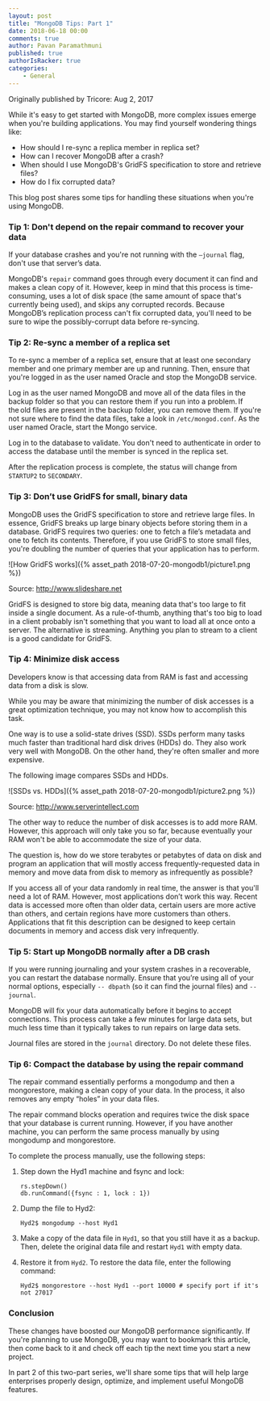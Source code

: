 ```yaml
---
layout: post
title: "MongoDB Tips: Part 1"
date: 2018-06-18 00:00
comments: true
author: Pavan Paramathmuni
published: true
authorIsRacker: true
categories:
    - General
---
```


Originally published by Tricore: Aug 2, 2017

While it's easy to get started with MongoDB, more complex issues emerge
when you're building applications. You may find yourself wondering things
like:

- How should I re-sync a replica member in replica set?
- How can I recover MongoDB after a crash?
- When should I use MongoDB's GridFS specification to store and retrieve files?
- How do I fix corrupted data?

This blog post shares some tips for handling these situations when
you're using MongoDB.

<!-- more -->

### Tip 1:  Don't depend on the repair command to recover your data

If your database crashes and you're not running with the ``–journal`` flag,
don't use that server’s data.

MongoDB's ``repair`` command goes through every document it can find and makes
a clean copy of it. However, keep in mind that this process is time-consuming,
uses a lot of disk space (the same amount of space that's currently being
used), and skips any corrupted records. Because MongoDB’s replication process
can't fix corrupted data, you'll need to be sure to wipe the possibly-corrupt
data before re-syncing.

### Tip 2: Re-sync a member of a replica set

To re-sync a member of a replica set, ensure that at least one secondary
member and one primary member are up and running. Then, ensure that you're
logged in as the user named Oracle and stop the MongoDB service.

Log in as the user named MongoDB and move all of the data files in the backup
folder so that you can restore them if you run into a problem. If the old
files are present in the backup folder, you can remove them. If you're not
sure where to find the data files, take a look in ``/etc/mongod.conf``.
As the user named Oracle, start the Mongo service.

Log in to the database to validate. You don't need to authenticate in order to
access the database until the member is synced in the replica set.

After the replication process is complete, the status will change from
``STARTUP2`` to ``SECONDARY``.

### Tip 3:  Don’t use GridFS for small, binary data

MongoDB uses the GridFS specification to store and retrieve large files. In
essence, GridFS breaks up large binary objects before storing them in a
database. GridFS requires two queries: one to fetch a file’s metadata and one
to fetch its contents. Therefore, if you use GridFS to store small files,
you're doubling the number of queries that your application has to perform.  

![How GridFS works]({% asset_path 2018-07-20-mongodb1/picture1.png %})

Source: http://www.slideshare.net

GridFS is designed to store big data, meaning data that's too large to fit
inside a single document. As a rule-of-thumb, anything that's too big to load
in a client probably isn't something that you want to load all at once onto a
server. The alternative is streaming. Anything you plan to stream to a
client is a good candidate for GridFS.

### Tip 4: Minimize disk access

Developers know is that accessing data from RAM is fast and accessing data
from a disk is slow.

While you may be aware that minimizing the number of disk accesses is a great
optimization technique, you may not know how to accomplish this task.

One way is to use a solid-state drives (SSD). SSDs perform many tasks much
faster than traditional hard disk drives (HDDs) do. They also work very well
with MongoDB. On the other hand, they're often smaller and more expensive.

The following image compares SSDs and HDDs.

![SSDs vs. HDDs]({% asset_path 2018-07-20-mongodb1/picture2.png %})

Source: http://www.serverintellect.com

The other way to reduce the number of disk accesses is to add more RAM.
However, this approach will only take you so far, because eventually your RAM
won't be able to accommodate the size of your data.

The question is, how do we store terabytes or petabytes of data on disk and
program an application that will mostly access frequently-requested data in
memory and move data from disk to memory as infrequently as possible?

If you access all of your data randomly in real time, the answer is that
you'll need a lot of RAM. However, most applications don’t work this way.
Recent data is accessed more often than older data, certain users are more
active than others, and certain regions have more customers than others.
Applications that fit this description can be designed to keep certain
documents in memory and access disk very infrequently.

### Tip 5: Start up MongoDB normally after a DB crash

If you were running journaling and your system crashes in a recoverable, you
can restart the database normally. Ensure that you’re using all of your normal
options, especially ``-- dbpath`` (so it can find the journal files) and
``--journal``.  

MongoDB will fix your data automatically before it begins to accept
connections. This process can take a few minutes for large data sets, but much
less time than it typically takes to run repairs on large data sets.

Journal files are stored in the ``journal`` directory. Do not delete these
files.

### Tip 6: Compact the database by using the repair command

The repair command essentially performs a mongodump and then a mongorestore,
making a clean copy of your data. In the process, it also removes any empty
“holes” in your data files.

The repair command blocks operation and requires twice the disk space that
your database is current running. However, if you have another machine, you
can perform the same process manually by using mongodump and mongorestore.

To complete the process manually, use the following steps:

1. Step down the Hyd1 machine and fsync and lock:

       rs.stepDown()
       db.runCommand({fsync : 1, lock : 1})

2. Dump the file to Hyd2:

       Hyd2$ mongodump --host Hyd1

3. Make a copy of the data file in ``Hyd1``, so that you still have it as a
   backup. Then, delete the original data file and restart ``Hyd1`` with empty
   data.

4. Restore it from ``Hyd2``. To restore the data file, enter the following
   command:

       Hyd2$ mongorestore --host Hyd1 --port 10000 # specify port if it's not 27017

### Conclusion

These changes have boosted our MongoDB performance significantly. If you're
planning to use MongoDB, you may want to bookmark this article, then come back
to it and check off each tip the next time you start a new project.

In part 2 of this two-part series, we'll share some tips that will help large
enterprises properly design, optimize, and implement useful MongoDB features.
